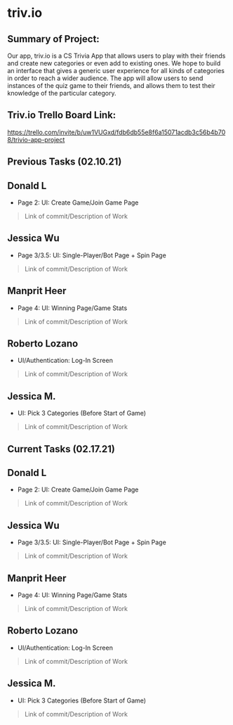 # triv.io

## Summary of Project: 
Our app, triv.io is a CS Trivia App that allows users to play with their friends and create new categories or even add to existing ones. We hope to build an interface that gives a generic user experience for all kinds of categories in order to reach a wider audience. The app will allow users to send instances of the quiz game to their friends, and allows them to test their knowledge of the particular category.

## Triv.io Trello Board Link: 
https://trello.com/invite/b/uw1VUGxd/fdb6db55e8f6a15071acdb3c56b4b708/trivio-app-project

## Previous Tasks (02.10.21)

## Donald L
* Page 2: UI: Create Game/Join Game Page
>Link of commit/Description of Work
## Jessica Wu 
* Page 3/3.5: UI: Single-Player/Bot Page + Spin Page
>Link of commit/Description of Work
## Manprit Heer
* Page 4: UI: Winning Page/Game Stats
>Link of commit/Description of Work
## Roberto Lozano
* UI/Authentication: Log-In Screen
>Link of commit/Description of Work
## Jessica M.
* UI: Pick 3 Categories (Before Start of Game)
>Link of commit/Description of Work


## **Current Tasks** (02.17.21)

## Donald L
* Page 2: UI: Create Game/Join Game Page
>Link of commit/Description of Work
## Jessica Wu 
* Page 3/3.5: UI: Single-Player/Bot Page + Spin Page
>Link of commit/Description of Work
## Manprit Heer
* Page 4: UI: Winning Page/Game Stats
>Link of commit/Description of Work
## Roberto Lozano
* UI/Authentication: Log-In Screen
>Link of commit/Description of Work
## Jessica M.
* UI: Pick 3 Categories (Before Start of Game)
>Link of commit/Description of Work
